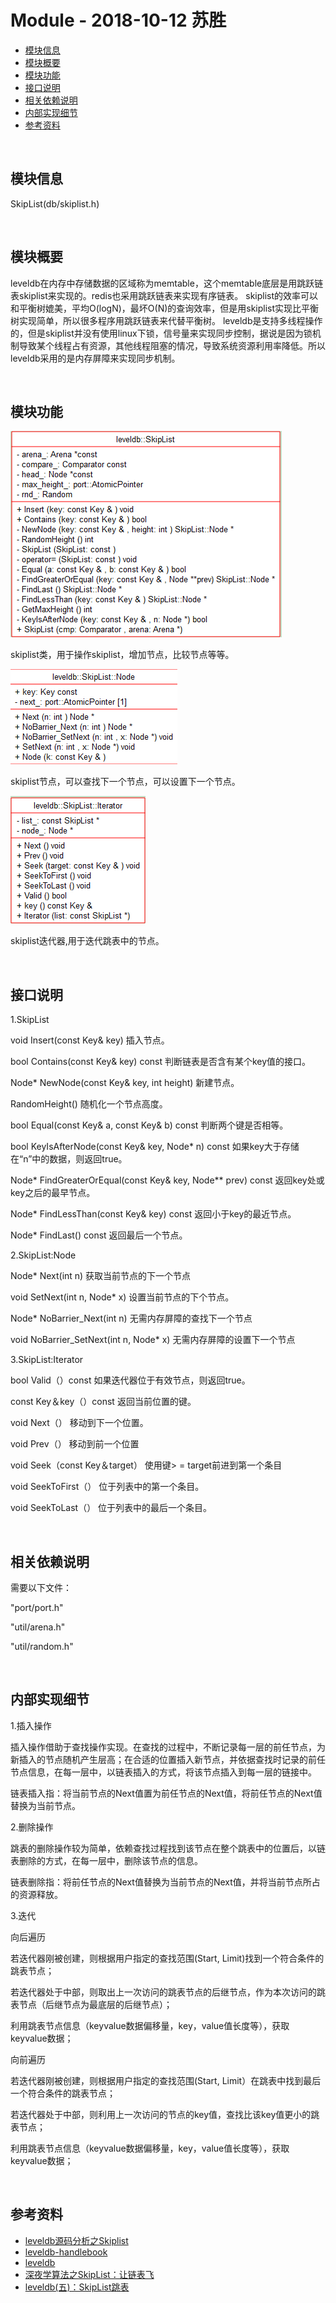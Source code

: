 # Module - 2018-10-12 苏胜

- [模块信息](#module_info)
- [模块概要](#module_in_brief)
- [模块功能](#module_function)
- [接口说明](#interface_specification)
- [相关依赖说明](#dependency_specification)
- [内部实现细节](#inner_detail)
- [参考资料](#reference)


&nbsp;   
<a id="module_info"></a>
## 模块信息

SkipList(db/skiplist.h)

&nbsp;   
<a id="module_in_brief"></a>
## 模块概要

leveldb在内存中存储数据的区域称为memtable，这个memtable底层是用跳跃链表skiplist来实现的。redis也采用跳跃链表来实现有序链表。
skiplist的效率可以和平衡树媲美，平均O(logN)，最坏O(N)的查询效率，但是用skiplist实现比平衡树实现简单，所以很多程序用跳跃链表来代替平衡树。
leveldb是支持多线程操作的，但是skiplist并没有使用linux下锁，信号量来实现同步控制，据说是因为锁机制导致某个线程占有资源，其他线程阻塞的情况，导致系统资源利用率降低。所以leveldb采用的是内存屏障来实现同步机制。

&nbsp;   
<a id="module_function"></a>
## 模块功能

![](SkipList_10_12.png)

skiplist类，用于操作skiplist，增加节点，比较节点等等。

![](SkipList_Node_10_12.png)

skiplist节点，可以查找下一个节点，可以设置下一个节点。

![](SkipList_Iterator_10_12.png)

skiplist迭代器,用于迭代跳表中的节点。

&nbsp;   
<a id="interface_specification"></a>
## 接口说明

1.SkipList

void Insert(const Key& key) 插入节点。

bool Contains(const Key& key) const   判断链表是否含有某个key值的接口。

Node* NewNode(const Key& key, int height) 新建节点。

RandomHeight() 随机化一个节点高度。

bool Equal(const Key& a, const Key& b) const 判断两个键是否相等。

bool KeyIsAfterNode(const Key& key, Node* n) const 如果key大于存储在“n”中的数据，则返回true。

Node* FindGreaterOrEqual(const Key& key, Node** prev) const 返回key处或key之后的最早节点。

Node* FindLessThan(const Key& key) const 返回小于key的最近节点。

Node* FindLast() const 返回最后一个节点。

2.SkipList:Node

Node* Next(int n)  获取当前节点的下一个节点

void SetNext(int n, Node* x) 设置当前节点的下个节点。

Node* NoBarrier_Next(int n)  无需内存屏障的查找下一个节点

void NoBarrier_SetNext(int n, Node* x) 无需内存屏障的设置下一个节点

3.SkipList:Iterator

bool Valid（）const  如果迭代器位于有效节点，则返回true。

const Key＆key（）const  返回当前位置的键。

void Next（） 移动到下一个位置。

void Prev（） 移动到前一个位置

void Seek（const Key＆target） 使用键> = target前进到第一个条目

void SeekToFirst（） 位于列表中的第一个条目。

void SeekToLast（） 位于列表中的最后一个条目。

&nbsp;   
<a id="dependency_specification"></a>
## 相关依赖说明
需要以下文件：

"port/port.h"

"util/arena.h"

"util/random.h"

&nbsp;   
<a id="inner_detail"></a>
## 内部实现细节
1.插入操作

插入操作借助于查找操作实现。在查找的过程中，不断记录每一层的前任节点，为新插入的节点随机产生层高；在合适的位置插入新节点，并依据查找时记录的前任节点信息，在每一层中，以链表插入的方式，将该节点插入到每一层的链接中。

链表插入指：将当前节点的Next值置为前任节点的Next值，将前任节点的Next值替换为当前节点。

2.删除操作

跳表的删除操作较为简单，依赖查找过程找到该节点在整个跳表中的位置后，以链表删除的方式，在每一层中，删除该节点的信息。

链表删除指：将前任节点的Next值替换为当前节点的Next值，并将当前节点所占的资源释放。

3.迭代

向后遍历

若迭代器刚被创建，则根据用户指定的查找范围(Start, Limit)找到一个符合条件的跳表节点；

若迭代器处于中部，则取出上一次访问的跳表节点的后继节点，作为本次访问的跳表节点（后继节点为最底层的后继节点）；

利用跳表节点信息（keyvalue数据偏移量，key，value值长度等），获取keyvalue数据；

向前遍历

若迭代器刚被创建，则根据用户指定的查找范围(Start, Limit）在跳表中找到最后一个符合条件的跳表节点；

若迭代器处于中部，则利用上一次访问的节点的key值，查找比该key值更小的跳表节点；

利用跳表节点信息（keyvalue数据偏移量，key，value值长度等），获取keyvalue数据；

&nbsp;   
<a id="reference"></a>
## 参考资料

 - [leveldb源码分析之Skiplist](http://luodw.cc/2015/10/16/leveldb-05/)
 - [leveldb-handlebook](https://leveldb-handbook.readthedocs.io/zh/latest/memorydb.html#id2)
 - [leveldb](https://www.cnblogs.com/xueqiuqiu/tag/leveldb/)
 - [深夜学算法之SkipList：让链表飞](https://www.jianshu.com/p/fcd18946994e)
 - [leveldb(五)：SkipList跳表](https://blog.csdn.net/weixin_36145588/article/details/76393448)
